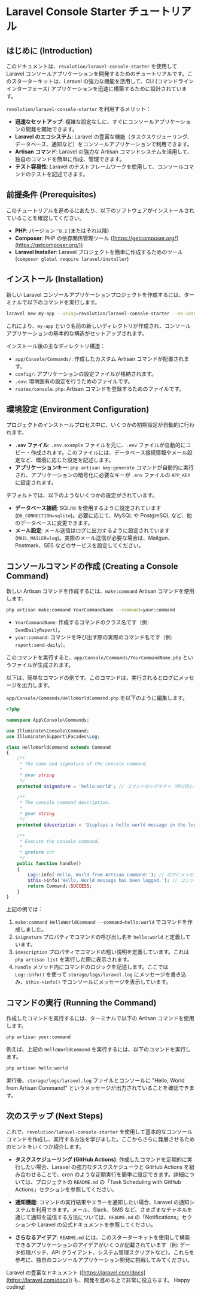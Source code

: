 # Laravel Console Starter チュートリアル

## はじめに (Introduction)

このドキュメントは、`revolution/laravel-console-starter` を使用して Laravel コンソールアプリケーションを開発するためのチュートリアルです。このスターターキットは、Laravel の強力な機能を活用して、CLI (コマンドラインインターフェース) アプリケーションを迅速に構築するために設計されています。

`revolution/laravel-console-starter` を利用するメリット：

*   **迅速なセットアップ**: 複雑な設定なしに、すぐにコンソールアプリケーションの開発を開始できます。
*   **Laravel のエコシステム**: Laravel の豊富な機能（タスクスケジューリング、データベース、通知など）をコンソールアプリケーションで利用できます。
*   **Artisan コマンド**: Laravel の強力な Artisan コマンドシステムを活用して、独自のコマンドを簡単に作成、管理できます。
*   **テスト容易性**: Laravel のテストフレームワークを使用して、コンソールコマンドのテストを記述できます。

## 前提条件 (Prerequisites)

このチュートリアルを進めるにあたり、以下のソフトウェアがインストールされていることを確認してください。

*   **PHP**: バージョン `^8.2` (またはそれ以降)
*   **Composer**: PHP の依存関係管理ツール ([https://getcomposer.org/](https://getcomposer.org/))
*   **Laravel Installer**: Laravel プロジェクトを簡単に作成するためのツール (`composer global require laravel/installer`)

## インストール (Installation)

新しい Laravel コンソールアプリケーションプロジェクトを作成するには、ターミナルで以下のコマンドを実行します。

```bash
laravel new my-app --using=revolution/laravel-console-starter --no-interaction
```

これにより、`my-app` という名前の新しいディレクトリが作成され、コンソールアプリケーションの基本的な構造がセットアップされます。

インストール後の主なディレクトリ構造：

*   `app/Console/Commands/`: 作成したカスタム Artisan コマンドが配置されます。
*   `config/`: アプリケーションの設定ファイルが格納されます。
*   `.env`: 環境固有の設定を行うためのファイルです。
*   `routes/console.php`: Artisan コマンドを登録するためのファイルです。

## 環境設定 (Environment Configuration)

プロジェクトのインストールプロセス中に、いくつかの初期設定が自動的に行われます。

*   **`.env` ファイル**: `.env.example` ファイルを元に、`.env` ファイルが自動的にコピー・作成されます。このファイルには、データベース接続情報やメール設定など、環境に応じた設定を記述します。
*   **アプリケーションキー**: `php artisan key:generate` コマンドが自動的に実行され、アプリケーションの暗号化に必要なキーが `.env` ファイルの `APP_KEY` に設定されます。

デフォルトでは、以下のようないくつかの設定がされています。

*   **データベース接続**: SQLite を使用するように設定されています (`DB_CONNECTION=sqlite`)。必要に応じて、MySQL や PostgreSQL など、他のデータベースに変更できます。
*   **メール設定**: メール送信はログに出力するように設定されています (`MAIL_MAILER=log`)。実際のメール送信が必要な場合は、Mailgun、Postmark、SES などのサービスを設定してください。

## コンソールコマンドの作成 (Creating a Console Command)

新しい Artisan コマンドを作成するには、`make:command` Artisan コマンドを使用します。

```bash
php artisan make:command YourCommandName --command=your:command
```

*   `YourCommandName`: 作成するコマンドのクラス名です（例: `SendDailyReport`）。
*   `your:command`: コマンドを呼び出す際の実際のコマンド名です（例: `report:send-daily`）。

このコマンドを実行すると、`app/Console/Commands/YourCommandName.php` というファイルが生成されます。

以下は、簡単なコマンドの例です。このコマンドは、実行されるとログにメッセージを出力します。

`app/Console/Commands/HelloWorldCommand.php` を以下のように編集します。

```php
<?php

namespace App\Console\Commands;

use Illuminate\Console\Command;
use Illuminate\Support\Facades\Log;

class HelloWorldCommand extends Command
{
    /**
     * The name and signature of the console command.
     *
     * @var string
     */
    protected $signature = 'hello:world'; // コマンドのシグネチャ（呼び出し名）

    /**
     * The console command description.
     *
     * @var string
     */
    protected $description = 'Displays a hello world message in the log'; // コマンドの説明

    /**
     * Execute the console command.
     *
     * @return int
     */
    public function handle()
    {
        Log::info('Hello, World from Artisan Command!'); // ログにメッセージを出力
        $this->info('Hello, World message has been logged.'); // コンソールにもメッセージを出力
        return Command::SUCCESS;
    }
}
```

上記の例では：
1.  `make:command HelloWorldCommand --command=hello:world` でコマンドを作成しました。
2.  `$signature` プロパティでコマンドの呼び出し名を `hello:world` と定義しています。
3.  `$description` プロパティでコマンドの短い説明を定義しています。これは `php artisan list` を実行した際に表示されます。
4.  `handle` メソッド内にコマンドのロジックを記述します。ここでは `Log::info()` を使って `storage/logs/laravel.log` にメッセージを書き込み、`$this->info()` でコンソールにメッセージを表示しています。

## コマンドの実行 (Running the Command)

作成したコマンドを実行するには、ターミナルで以下の Artisan コマンドを使用します。

```bash
php artisan your:command
```

例えば、上記の `HelloWorldCommand` を実行するには、以下のコマンドを実行します。

```bash
php artisan hello:world
```

実行後、`storage/logs/laravel.log` ファイルとコンソールに "Hello, World from Artisan Command!" というメッセージが出力されていることを確認できます。

## 次のステップ (Next Steps)

これで、`revolution/laravel-console-starter` を使用して基本的なコンソールコマンドを作成し、実行する方法を学びました。ここからさらに発展させるためのヒントをいくつか紹介します。

*   **タスクスケジューリング (GitHub Actions)**:
    作成したコマンドを定期的に実行したい場合、Laravel の強力なタスクスケジューラと GitHub Actions を組み合わせることで、cron のような定期実行を簡単に設定できます。詳細については、プロジェクトの `README.md` の「Task Scheduling with GitHub Actions」セクションを参照してください。

*   **通知機能**:
    コマンドの実行結果やエラーを通知したい場合、Laravel の通知システムを利用できます。メール、Slack、SMS など、さまざまなチャネルを通じて通知を送信する方法については、`README.md` の「Notifications」セクションや Laravel の公式ドキュメントを参照してください。

*   **さらなるアイデア**:
    `README.md` には、このスターターキットを使用して構築できるアプリケーションのアイデアがいくつか記載されています（例: データ処理バッチ、API クライアント、システム管理スクリプトなど）。これらを参考に、独自のコンソールアプリケーション開発に挑戦してみてください。

Laravel の豊富なドキュメント ([https://laravel.com/docs](https://laravel.com/docs)) も、開発を進める上で非常に役立ちます。
Happy coding!
